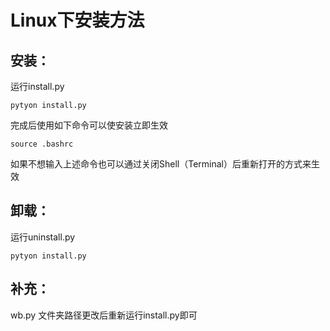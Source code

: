 Linux下安装方法
==========

## 安装：
运行install.py

    pytyon install.py

完成后使用如下命令可以使安装立即生效

    source .bashrc

如果不想输入上述命令也可以通过关闭Shell（Terminal）后重新打开的方式来生效

## 卸载：
运行uninstall.py

    pytyon install.py

## 补充：
wb.py 文件夹路径更改后重新运行install.py即可
